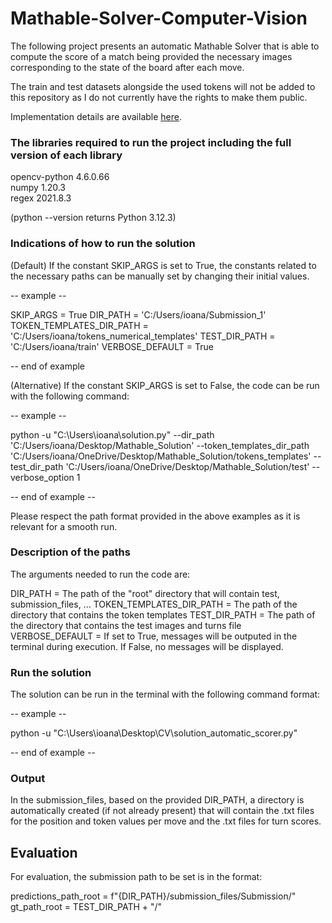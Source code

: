# Mathable-Solver-Computer-Vision

The following project presents an automatic Mathable Solver that is able to compute the score 
of a match being provided the necessary images corresponding to the state of the board after
each move.

The train and test datasets alongside the used tokens will not be added to this repository
as I do not currently have the rights to make them public.

Implementation details are available [here](https://github.com/IoanaLivia/Mathable-Solver-Computer-Vision/blob/main/Mathable_Solver_Documentation.pdf).

### The libraries required to run the project including the full version of each library

opencv-python 4.6.0.66  
numpy 1.20.3  
regex 2021.8.3

(python --version returns Python 3.12.3)

### Indications of how to run the solution

(Default) If the constant SKIP_ARGS is set to True, the constants related to the necessary paths
can be manually set by changing their initial values.

-- example --

SKIP_ARGS = True
DIR_PATH = 'C:/Users/ioana/Submission_1'
TOKEN_TEMPLATES_DIR_PATH = 'C:/Users/ioana/tokens_numerical_templates'
TEST_DIR_PATH = 'C:/Users/ioana/train'
VERBOSE_DEFAULT = True

-- end of example

(Alternative) If the constant SKIP_ARGS is set to False, the code can be run with the following command:

-- example --

python -u "C:\Users\ioana\solution.py" --dir_path 'C:/Users/ioana/Desktop/Mathable_Solution' --token_templates_dir_path 'C:/Users/ioana/OneDrive/Desktop/Mathable_Solution/tokens_templates' --test_dir_path 'C:/Users/ioana/OneDrive/Desktop/Mathable_Solution/test' --verbose_option 1

-- end of example --

Please respect the path format provided in the above examples as it is relevant for a smooth run.

### Description of the paths

The arguments needed to run the code are:

DIR_PATH = The path of the "root" directory that will contain test, submission_files, ...
TOKEN_TEMPLATES_DIR_PATH = The path of the directory that contains the token templates
TEST_DIR_PATH = The path of the directory that contains the test images and turns file
VERBOSE_DEFAULT = If set to True, messages will be outputed in the terminal during execution. If False, no messages will be displayed.

### Run the solution

The solution can be run in the terminal with the following command format:

-- example --

python -u "C:\Users\ioana\Desktop\CV\solution_automatic_scorer.py"

-- end of example --

### Output

In the submission_files, based on the provided DIR_PATH, 
a directory is automatically created (if not already present) that will contain the .txt files for
the position and token values per move and the .txt files for turn scores.

## Evaluation

For evaluation, the submission path to be set is in the format:

predictions_path_root = f"{DIR_PATH}/submission_files/Submission/"
gt_path_root = TEST_DIR_PATH + "/"
